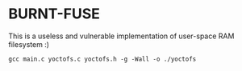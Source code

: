 # BURNT-FUSE
This is a useless and vulnerable implementation of user-space RAM filesystem :) 

```gcc main.c yoctofs.c yoctofs.h -g -Wall -o ./yoctofs```
